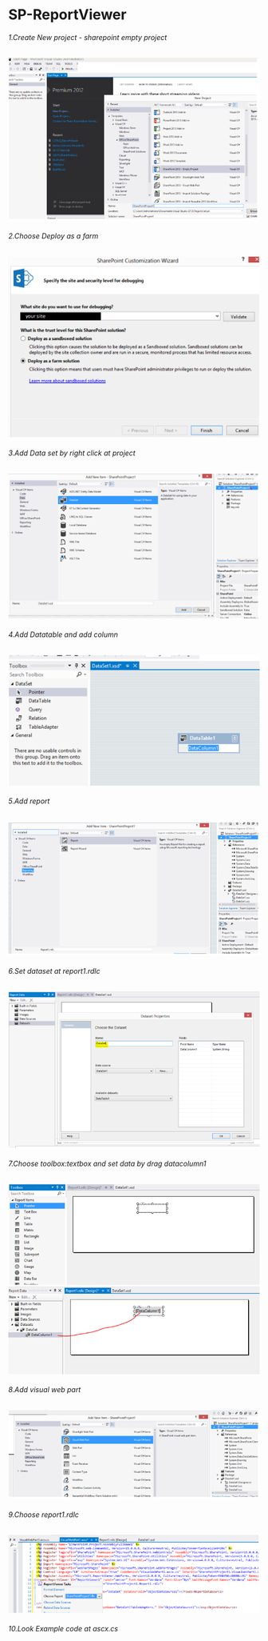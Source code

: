 # SP-ReportViewer
<h6>1.Create New project  - sharepoint empty project </h6>
<img src="https://github.com/ptsmore/SP-ReportViewer/blob/master/PIC/1.PNG"></img>
<br>
<h6>2.Choose Deploy as a farm  </h6>
<img src="https://github.com/ptsmore/SP-ReportViewer/blob/master/PIC/2.PNG"></img>
<br>
<h6>3.Add Data set by right click at project</h6>
<img src="https://github.com/ptsmore/SP-ReportViewer/blob/master/PIC/3.PNG"></img>
<br>
<h6>4.Add Datatable and add column </h6>
<img src="https://github.com/ptsmore/SP-ReportViewer/blob/master/PIC/4.PNG"></img>
<br>
<h6>5.Add report </h6>
<img src="https://github.com/ptsmore/SP-ReportViewer/blob/master/PIC/5.PNG"></img>
<br>
<h6>6.Set dataset at report1.rdlc </h6>
<img src="https://github.com/ptsmore/SP-ReportViewer/blob/master/PIC/6.PNG"></img>
<br>
<h6>7.Choose toolbox:textbox and set data by drag datacolumn1 </h6>
<img src="https://github.com/ptsmore/SP-ReportViewer/blob/master/PIC/7.PNG"></img>
<br>
<img src="https://github.com/ptsmore/SP-ReportViewer/blob/master/PIC/8.PNG"></img>
<br>
<h6>8.Add visual web part </h6>
<img src="https://github.com/ptsmore/SP-ReportViewer/blob/master/PIC/9.PNG"></img>
<br>
<h6>9.Choose report1.rdlc </h6>
<img src="https://github.com/ptsmore/SP-ReportViewer/blob/master/PIC/10.PNG"></img>
<br>
<h6>10.Look Example code at ascx.cs</h6>
